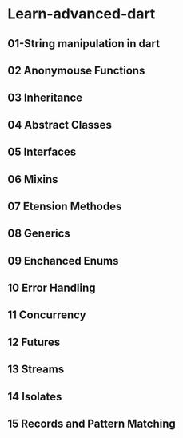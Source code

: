 
# Learn-advanced-dart

## 01-String manipulation in dart

## 02 Anonymouse Functions

## 03 Inheritance

## 04 Abstract Classes

## 05 Interfaces

## 06 Mixins

## 07 Etension Methodes

## 08 Generics

## 09 Enchanced Enums

## 10 Error Handling

## 11 Concurrency

## 12 Futures

## 13 Streams

## 14 Isolates

## 15 Records and Pattern Matching
